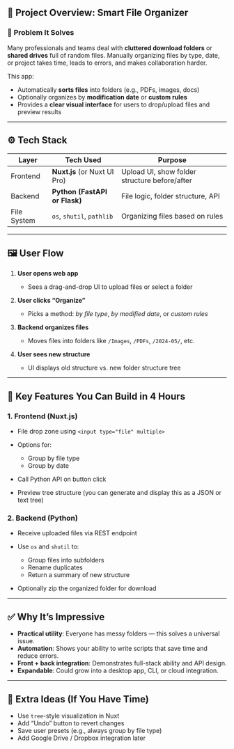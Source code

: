 ## 🧠 **Project Overview: Smart File Organizer**

### 🔧 **Problem It Solves**

Many professionals and teams deal with **cluttered download folders** or **shared drives** full of random files. Manually organizing files by type, date, or project takes time, leads to errors, and makes collaboration harder.

This app:

- Automatically **sorts files** into folders (e.g., PDFs, images, docs)
- Optionally organizes by **modification date** or **custom rules**
- Provides a **clear visual interface** for users to drop/upload files and preview results

---

## ⚙️ **Tech Stack**

| Layer       | Tech Used                     | Purpose                                       |
| ----------- | ----------------------------- | --------------------------------------------- |
| Frontend    | **Nuxt.js** (or Nuxt UI Pro)  | Upload UI, show folder structure before/after |
| Backend     | **Python (FastAPI or Flask)** | File logic, folder structure, API             |
| File System | `os`, `shutil`, `pathlib`     | Organizing files based on rules               |

---

## 🖼️ **User Flow**

1. **User opens web app**

   - Sees a drag-and-drop UI to upload files or select a folder

2. **User clicks “Organize”**

   - Picks a method: _by file type_, _by modified date_, or _custom rules_

3. **Backend organizes files**

   - Moves files into folders like `/Images`, `/PDFs`, `/2024-05/`, etc.

4. **User sees new structure**

   - UI displays old structure vs. new folder structure tree

---

## 🧩 **Key Features You Can Build in 4 Hours**

### 1. **Frontend (Nuxt.js)**

- File drop zone using `<input type="file" multiple>`
- Options for:

  - Group by file type
  - Group by date

- Call Python API on button click
- Preview tree structure (you can generate and display this as a JSON or text tree)

### 2. **Backend (Python)**

- Receive uploaded files via REST endpoint
- Use `os` and `shutil` to:

  - Group files into subfolders
  - Rename duplicates
  - Return a summary of new structure

- Optionally zip the organized folder for download

---

## ✅ **Why It’s Impressive**

- **Practical utility**: Everyone has messy folders — this solves a universal issue.
- **Automation**: Shows your ability to write scripts that save time and reduce errors.
- **Front + back integration**: Demonstrates full-stack ability and API design.
- **Expandable**: Could grow into a desktop app, CLI, or cloud integration.

---

## 🚀 Extra Ideas (If You Have Time)

- Use `tree`-style visualization in Nuxt
- Add “Undo” button to revert changes
- Save user presets (e.g., always group by file type)
- Add Google Drive / Dropbox integration later
